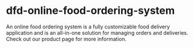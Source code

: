 # dfd-online-food-ordering-system
An online food ordering system is a fully customizable food delivery application and is an all-in-one solution for managing orders and deliveries. Check out our product page for more information.
